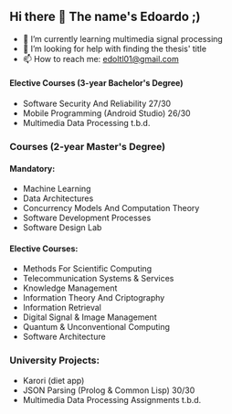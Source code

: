 ## Hi there 👋 The name's Edoardo ;)

- 🌱 I’m currently learning multimedia signal processing
- 🤔 I’m looking for help with finding the thesis' title
- 📫 How to reach me: edoltl01@gmail.com

#### Elective Courses (3-year Bachelor's Degree)
- Software Security And Reliability 27/30
- Mobile Programming (Android Studio) 26/30
- Multimedia Data Processing t.b.d.

### Courses (2-year Master's Degree)
#### Mandatory:
- Machine Learning
- Data Architectures
- Concurrency Models And Computation Theory
- Software Development Processes
- Software Design Lab
#### Elective Courses:
- Methods For Scientific Computing
- Telecommunication Systems & Services
- Knowledge Management
- Information Theory And Criptography
- Information Retrieval
- Digital Signal & Image Management
- Quantum & Unconventional Computing
- Software Architecture

### University Projects: 
- Karori (diet app)
- JSON Parsing (Prolog & Common Lisp) 30/30
- Multimedia Data Processing Assignments t.b.d.
